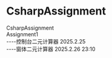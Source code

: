 # CsharpAssignment
CsharpAssignment     
Assignment1    
----控制台二元计算器 2025.2.25     
----窗体二元计算器 2025.2.26 23:10     

